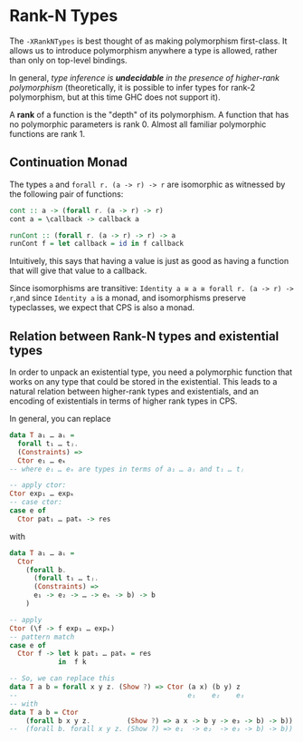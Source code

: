 # Rank-N Types

The `-XRankNTypes` is best thought of as making polymorphism first-class. It allows us to introduce polymorphism anywhere a type is allowed, rather than only on top-level bindings.

In general, *type inference is **undecidable** in the presence of higher-rank polymorphism* (theoretically, it is possible to infer types for rank-2 polymorphism, but at this time GHC does not support it).

A **rank** of a function is the "depth" of its polymorphism. A function that has no polymorphic parameters is rank 0. Almost all familiar polymorphic functions are rank 1.

## Continuation Monad

The types `a` and `forall r. (a -> r) -> r` are isomorphic as witnessed by the following pair of functions:

```hs
cont :: a -> (forall r. (a -> r) -> r)
cont a = \callback -> callback a

runCont :: (forall r. (a -> r) -> r) -> a
runCont f = let callback = id in f callback
```

Intuitively, this says that having a value is just as good as having a function that will give that value to a callback.

Since isomorphisms are transitive: `Identity a ≅ a ≅ forall r. (a -> r) -> r`,and since `Identity a` is a monad, and isomorphisms preserve typeclasses, we expect that CPS is also a monad.


## Relation between Rank-N types and existential types

In order to unpack an existential type, you need a polymorphic function that works on any type that could be stored in the existential. This leads to a natural relation between higher-rank types and existentials, and an encoding of existentials in terms of higher rank types in CPS.

In general, you can replace

```hs
data T a₁ … aᵢ =
  forall t₁ … tⱼ.
  (Constraints) =>
  Ctor e₁ … eₖ
-- where e₁ … eₖ are types in terms of a₁ … aᵢ and t₁ … tⱼ

-- apply ctor:
Ctor exp₁ … expₖ
-- case ctor:
case e of
  Ctor pat₁ … patₖ -> res
```

with

```hs
data T a₁ … aᵢ =
  Ctor
    (forall b.
      (forall t₁ … tⱼ.
      (Constraints) => 
      e₁ -> e₂ -> … -> eₖ -> b) -> b
    )

-- apply
Ctor (\f -> f exp₁ … expₖ)
-- pattern match
case e of
  Ctor f -> let k pat₁ … patₖ = res
            in  f k
```

```hs
-- So, we can replace this
data T a b = forall x y z. (Show ?) => Ctor (a x) (b y) z
--                                          e₁    e₂    e₃
-- with
data T a b = Ctor
    (forall b x y z.         (Show ?) => a x -> b y -> e₃ -> b) -> b))
--  (forall b. forall x y z. (Show ?) => e₁  -> e₂  -> e₃ -> b) -> b))
```
